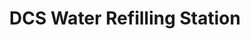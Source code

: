 ---
title: "DCS Water Refilling Station"
url: /la-trinidad/dcs-water-refilling-station/
shop: Getränke
---